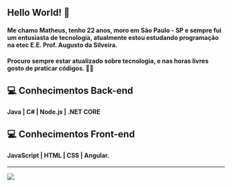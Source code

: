 ## Hello World! 👋

#### Me chamo Matheus, tenho 22 anos, moro em São Paulo - SP e sempre fui um entusiasta de tecnologia, atualmente estou estudando programação na etec E.E. Prof. Augusto da Silveira.
#### Procuro sempre estar atualizado sobre tecnologia, e nas horas livres gosto de praticar códigos. 👨‍💻



##  💻 Conhecimentos  Back-end
#### Java | C# | Node.js | .NET CORE

##  💻 Conhecimentos  Front-end 
#### JavaScript | HTML | CSS | Angular.

<hr>
<a href="https://www.linkedin.com/in/matheus-marcelo-neves/" alt="Linkedin">
   <img src="https://img.shields.io/badge/LinkedIn-0077B5?style=for-the-badge&logo=linkedin&logoColor=white"/>
</a>
